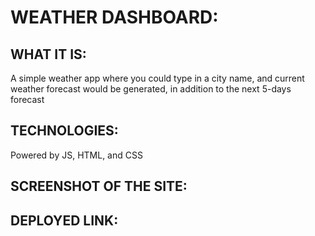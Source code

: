 # WEATHER DASHBOARD:



## WHAT IT IS:
A simple weather app where you could type in a city name, and current weather forecast would be generated, in addition to the next 5-days forecast



## TECHNOLOGIES:
Powered by JS, HTML, and CSS


## SCREENSHOT OF THE SITE: 



## DEPLOYED LINK: 

